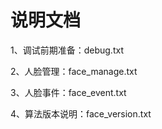 # 说明文档

1、调试前期准备：debug.txt

2、人脸管理：face_manage.txt

3、人脸事件：face_event.txt

4、算法版本说明：face_version.txt

